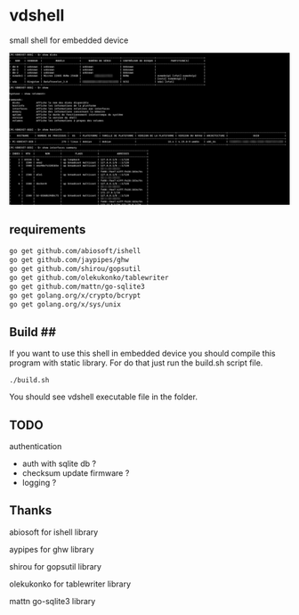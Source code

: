 # vdshell
small shell for embedded device


![alt text](https://github.com/VincentDrevet/vdshell/blob/master/demo/screenshot.png "screenshot vdshell")

## requirements ##
```
go get github.com/abiosoft/ishell
go get github.com/jaypipes/ghw
go get github.com/shirou/gopsutil
go get github.com/olekukonko/tablewriter
go get github.com/mattn/go-sqlite3
go get golang.org/x/crypto/bcrypt
go get golang.org/x/sys/unix
```

## Build ##

If you want to use this shell in embedded device you should compile this program with static library. For do that just run the build.sh script file.

```
./build.sh
```

You should see vdshell executable file in the folder.

## TODO ##

 authentication
  - auth with sqlite db ?
  - checksum update firmware ?
  - logging ?


## Thanks ##


abiosoft for ishell library

aypipes for ghw library

shirou for gopsutil library

olekukonko for tablewriter library

 mattn go-sqlite3 library
